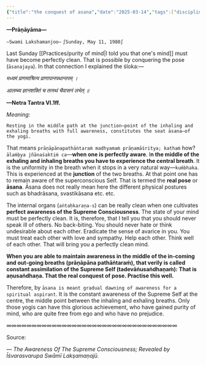 ```yaml
---
{"title":"the conquest of asana","date":"2025-03-14","tags":["discipline","practices","mind","purity","awareness","asana","journey_of_pranayma","articles"],"permalink":"/practices/the-conquest-of-asana/","path":"Practices/the conquest of asana.md","publish":true,"PassFrontmatter":true,"created":"2025-03-14T16:57:21.983+05:30","updated":"2025-03-14T17:15:48.408+05:30"}
---
```


**—Prāṇāyāma—**

`—Swami Lakshamanjoo—`
`∫Sunday, May 11, 1980∫`


Last Sunday [[Practices/purity of mind\|I told you that one's mind]] must have become perfectly clean. That is possible by conquering the pose (`āsanajaya`). In that connection I explained the śloka:— 

*मध्यमं प्राणमाश्रित्य प्राणापानपथान्तरम् ।* 

*आलम्ब्य ज्ञानशक्तिं च तत्स्थं चैवासनं लभेत् ॥* 

**—Netra Tantra VI.1ff.** 

*Meaning:*

`Resting in the middle path at the junction–point of the inhaling and exhaling breaths with full awareness, constitutes the seat āsana—of the yogi.`

That means `prāṇāpānapathāṅtaraṁ madhyamaṁ prāṇamāśritya; kathaṁ` how? `ālaṁḅya jñānaśaktiṁ ca`—**when one is perfectly aware**. I**n the middle of the exhaling and inhaling breaths you have to experience the central breath**. It is the uniformity in the breath when it stops in a very natural way—`kuṁbhaka`. This is experienced at the **junction** of the two breaths. At that point one has to remain aware of the superconscious Self. That is termed the **real pose** or **āsana**. Āsana does not really mean here the different physical postures such as bhadrāsana, svastikāsana etc. etc. 

The internal organs (`aṅtaḥkaraṇa-s`) can be really clean when one cultivates **perfect awareness of the Supreme Consciousness**. The state of your mind must be perfectly clean. It is, therefore, that I tell you that you should never speak ill of others. No back-biting. You should never hate or think undesirable about each other. Eradicate the sense of avarice in you. You must treat each other with love and sympathy. Help each other. Think well of each other. That will bring you a perfectly clean mind. 

**When you are able to maintain awareness in the middle of the in-coming and out-going breaths (prāṇāpāna pathāṅtaraṁ), that verily is called constant assimilation of the Supreme Self (tadevāṅusaṅdhaṇaṁ): That is aṇusaṅdhaṇa. That the real conquest of pose. Practise this well.** 

Therefore, by `āsana is meant gradual dawning of awareness for a spiritual aspirant`. It is the constant awareness of the Supreme Self at the centre, the middle point between the inhaling and exhaling breaths. Only those yogis can have this glorious achievement, who have gained purity of mind, who are quite free from ego and who have no prejudice.

∞∞∞∞∞∞∞∞∞∞∞∞∞∞∞∞∞∞∞∞∞∞∞∞∞∞∞∞∞∞∞∞∞∞

Source:

_— The Awareness Of The Supreme Consciousness; Revealed by Īśvarasvarupa Swāmī Lakṣamaṇajū._
